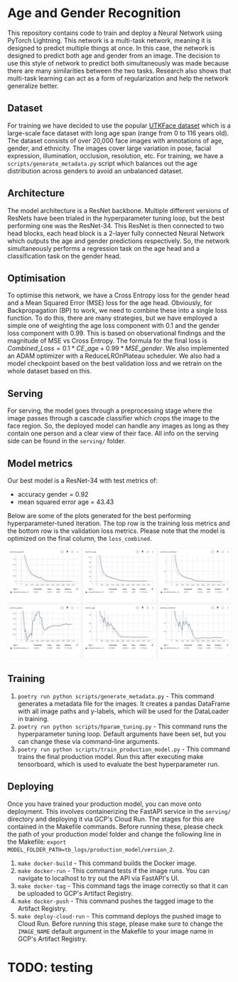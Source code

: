 # Age and Gender Recognition

This repository contains code to train and deploy a Neural Network using PyTorch Lightning. This network is a multi-task network, meaning it is designed to predict multiple things at once. In this case, the network is designed to predict both age and gender from an image. The decision to use this style of network to predict both simultaneously was made because there are many similarities between the two tasks. Research also shows that multi-task learning can act as a form of regularization and help the network generalize better.

## Dataset

For training we have decided to use the popular [UTKFace dataset](https://www.kaggle.com/datasets/jangedoo/utkface-new) which is a large-scale face dataset with long age span (range from 0 to 116 years old). The dataset consists of over 20,000 face images with annotations of age, gender, and ethnicity. The images cover large variation in pose, facial expression, illumination, occlusion, resolution, etc. For training, we have a `scripts/generate_metadata.py` script which balances out the age distribution across genders to avoid an unbalanced dataset.

## Architecture

The model architecture is a ResNet backbone. Multiple different versions of ResNets have been trialed in the hyperparameter tuning loop, but the best performing one was the ResNet-34. This ResNet is then connected to two head blocks, each head block is a 2-layer fully connected Neural Network which outputs the age and gender predictions respectively. So, the network simultaneously performs a regression task on the age head and a classification task on the gender head.

## Optimisation

To optimise this network, we have a Cross Entropy loss for the gender head and a Mean Squared Error (MSE) loss for the age head. Obviously, for Backpropagation (BP) to work, we need to combine these into a single loss function. To do this, there are many strategies, but we have employed a simple one of weighting the age loss component with 0.1 and the gender loss component with 0.99. This is based on observational findings and the magnitude of MSE vs Cross Entropy. The formula for the final loss is $Combined\_Loss = 0.1*CE\_age + 0.99*MSE\_gender$. We also implemented an ADAM optimizer with a ReduceLROnPlateau scheduler. We also had a model checkpoint based on the best validation loss and we retrain on the whole dataset based on this.

## Serving 
For serving, the model goes through a preprocessing stage where the image passes through a cascade classifier which crops the image to the face region. So, the deployed model can handle any images as long as they contain one person and a clear view of their face. All info on the serving side can be found in the `serving/` folder.

## Model metrics

Our best model is a ResNet-34 with test metrics of:

- accuracy gender = 0.92
- mean squared error age = 43.43

Below are some of the plots generated for the best performing hyperparameter-tuned iteration. The top row is the training loss metrics and the bottom row is the validation loss metrics. Please note that the model is optimized on the final column, the `loss_combined`.


![loss curves](Data/Assets/loss_curves.png)

## Training

1. `poetry run python scripts/generate_metadata.py` - This command generates a metadata file for the images. It creates a pandas DataFrame with all image paths and y-labels, which will be used for the DataLoader in training.
2. `poetry run python scripts/hparam_tuning.py` - This command runs the hyperparameter tuning loop. Default arguments have been set, but you can change these via command-line arguments.
3. `poetry run python scripts/train_production_model.py` - This command trains the final production model. Run this after executing make tensorboard, which is used to evaluate the best hyperparameter run.

## Deploying
Once you have trained your production model, you can move onto deployment. This involves containerizing the FastAPI service in the `serving/` directory and deploying it via GCP's Cloud Run. The stages for this are contained in the Makefile commands. Before running these, please check the path of your production model folder and change the following line in the Makefile: `export MODEL_FOLDER_PATH=tb_logs/production_model/version_2`.

1. `make docker-build` - This command builds the Docker image.
2. `make docker-run` - This command tests if the image runs. You can navigate to localhost to try out the API via FastAPI's UI.
3. `make docker-tag` - This command tags the image correctly so that it can be uploaded to GCP's Artifact Registry.
4. `make docker-push` - This command pushes the tagged image to the Artifact Registry.
5. `make deploy-cloud-run` - This command deploys the pushed image to Cloud Run. Before running this stage, please make sure to change the `IMAGE_NAME` default argument in the Makefile to your image name in GCP's Artifact Registry.

# TODO: testing
